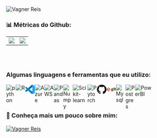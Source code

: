 
<div>
  <img src="https://github.com/vagnereis/vagnereis/raw/main/banner.gif" alt="Vagner Reis">
</div>

<!--
How to make the bio gif ?
Thanks to [matyo91](https://github.com/matyo91)
I made my with https://codesandbox.io/s/github-profile-2ijk7
Then i recorded my screen to gif on Mac with Quicktime  and save result to [assets/github.mov](assets/github.mov)
This [GIF converter](https://ezgif.com/video-to-gif) help me to create a dedicated command that convert MOV to GIF.
Then i save result to [assets/github.gif](assets/github.gif)
-->

<h3 align="left"> 📊 Métricas do Github: </h3>

<table>
<td><img align="left" width="100%" src="https://github-readme-streak-stats.herokuapp.com?user=vagnereis&theme=dark&hide_border=true&date_format=n%2Fj%5B%2FY%5D"></td>
<td><img align="right" width="100%" src="https://github-readme-stats.vercel.app/api?username=vagnereis&show_icons=true&theme=dark"></td>
</table>

<br />
<br />

### Algumas linguagens e ferramentas que eu utilizo:
<img align="left" alt="python" width="26px" src="https://cdn3.iconfinder.com/data/icons/logos-and-brands-adobe/512/267_Python-512.png" />
<img align="left" alt="R" width="26px"src="https://cdn.jsdelivr.net/gh/devicons/devicon/icons/rstudio/rstudio-original.svg" />
<img align="left" alt="visual studio code" width="26px" src="https://raw.githubusercontent.com/github/explore/80688e429a7d4ef2fca1e82350fe8e3517d3494d/topics/visual-studio-code/visual-studio-code.png" />

<img align="left" alt="Azure" width="26px" src="https://cdn.jsdelivr.net/gh/devicons/devicon/icons/azure/azure-original.svg" />
<img align="left" alt="AWS" width="26px" src="https://cdn.jsdelivr.net/npm/simple-icons@3.4.0/icons/amazonaws.svg" />

<img align="left" alt="Pandas" width="26px" src="https://cdn.jsdelivr.net/npm/simple-icons@3.4.0/icons/pandas.svg" />
<img align="left" alt="Numpy" width="26px" src="https://cdn.jsdelivr.net/gh/devicons/devicon/icons/numpy/numpy-original.svg" />
<img align="left" alt="Scikit-learn" width="40px" src="https://upload.wikimedia.org/wikipedia/commons/0/05/Scikit_learn_logo_small.svg" />
<img align="left" alt="Pytorch" width="26px" src="https://cdn.jsdelivr.net/npm/simple-icons@3.4.0/icons/pytorch.svg" />
<img align="left" alt="GitHub" width="26px" src="https://raw.githubusercontent.com/github/explore/78df643247d429f6cc873026c0622819ad797942/topics/github/github.png" />
<img align="left" alt="Git" width="26px" src="https://raw.githubusercontent.com/github/explore/80688e429a7d4ef2fca1e82350fe8e3517d3494d/topics/git/git.png" />

<img align="left" alt="Mysql" width="26px" src="https://cdn.jsdelivr.net/gh/devicons/devicon/icons/mysql/mysql-original.svg" />
<img align="left" alt="Postgres" width="26px" src="https://cdn.jsdelivr.net/gh/devicons/devicon/icons/postgresql/postgresql-original.svg" />

<img align="left" alt="PowerBI" width="46px" src="https://logosmarcas.net/wp-content/uploads/2022/02/Microsoft-Power-BI-Logo-500x281.png" />

<br />

<!--
<div align="center"> 
  <a href="https://instagram.com/vagnertech" target="_blank"><img src="https://img.shields.io/badge/-Instagram-%23E4405F?style=for-the-badge&logo=instagram&logoColor=white" target="_blank"></a>
  <a href = "mailto:vagnertech@gmail.com"><img src="https://img.shields.io/badge/-Gmail-%23333?style=for-the-badge&logo=gmail&logoColor=white" target="_blank"></a>
  <a href="https://linkedin.com/in/vagner-reis" target="_blank"><img src="https://img.shields.io/badge/-LinkedIn-%230077B5?style=for-the-badge&logo=linkedin&logoColor=white" target="_blank"></a>

Guia de markdown - https://docs.pipz.com/central-de-ajuda/learning-center/guia-basico-de-markdown#open
Site de emojis - https://emojipedia.org/search/?q=bag
Repositório do Github Stats - https://github.com/anuraghazra/github-readme-stats
Site de Badges 1 - https://dev.to/envoy_/150-badges-for-github-pnk
Fazedor de gifs - https://picrew.me/image_maker/338224
icones dev: https://devicon.dev/
-->

<br />
<br />
<h3 align="left">🔗 Conheça mais um pouco sobre mim:</h3>
<div align="left">
<a href="https://linkedin.com/in/vagner-reis" target="blank"><img align="center" src="https://raw.githubusercontent.com/rahuldkjain/github-profile-readme-generator/master/src/images/icons/Social/linked-in-alt.svg" alt="Vagner Reis" height="30" width="40" /></a>
</div>

<!-- 

-- Cobrinha

![Snake animation](https://github.com/vagnereis/vagnereis/blob/output/github-contribution-grid-snake.svg)


-- icones
<div align=left>
<img height=30 width=30 src="https://cdn.jsdelivr.net/gh/devicons/devicon/icons/r/r-original.svg" />
<img height=30 width=30 src="https://cdn.jsdelivr.net/gh/devicons/devicon/icons/python/python-original.svg" />
</div>
-->


